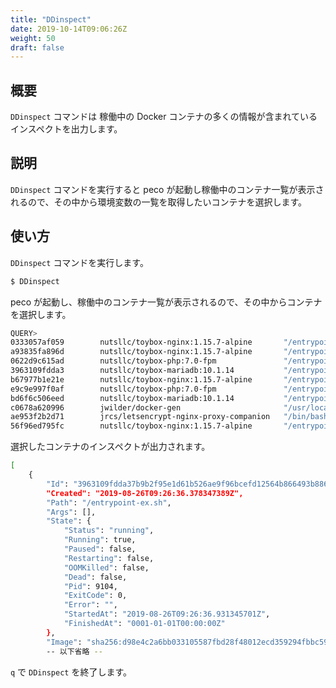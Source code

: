 ```yaml
---
title: "DDinspect"
date: 2019-10-14T09:06:26Z
weight: 50
draft: false
---
```


## 概要
``DDinspect`` コマンドは 稼働中の Docker コンテナの多くの情報が含まれているインスペクトを出力します。

## 説明
``DDinspect`` コマンドを実行すると peco が起動し稼働中のコンテナ一覧が表示されるので、その中から環境変数の一覧を取得したいコンテナを選択します。

## 使い方
``DDinspect`` コマンドを実行します。

```bash
$ DDinspect
```

peco が起動し、稼働中のコンテナ一覧が表示されるので、その中からコンテナを選択します。

```bash
QUERY>                                                                 IgnoreCase [10 (1/1)]
0333057af059        nutsllc/toybox-nginx:1.15.7-alpine       "/entrypoint-ex.sh"      36 min
a93835fa896d        nutsllc/toybox-nginx:1.15.7-alpine       "/entrypoint-ex.sh"      7 week
0622d9c615ad        nutsllc/toybox-php:7.0-fpm               "/entrypoint-ex.sh p…"   7 week
3963109fdda3        nutsllc/toybox-mariadb:10.1.14           "/entrypoint-ex.sh"      7 week
b67977b1e21e        nutsllc/toybox-nginx:1.15.7-alpine       "/entrypoint-ex.sh"      7 week
e9c9e997f0af        nutsllc/toybox-php:7.0-fpm               "/entrypoint-ex.sh p…"   7 week
bd6f6c506eed        nutsllc/toybox-mariadb:10.1.14           "/entrypoint-ex.sh"      7 week
c0678a620996        jwilder/docker-gen                       "/usr/local/bin/dock…"   7 week
ae953f2b2d71        jrcs/letsencrypt-nginx-proxy-companion   "/bin/bash /app/entr…"   7 week
56f96ed795fc        nutsllc/toybox-nginx:1.15.7-alpine       "/entrypoint-ex.sh"      7 week
```

選択したコンテナのインスペクトが出力されます。

```bash
[
    {
        "Id": "3963109fdda37b9b2f95e1d61b526ae9f96bcefd12564b866493b88611d7627f",
        "Created": "2019-08-26T09:26:36.378347389Z",
        "Path": "/entrypoint-ex.sh",
        "Args": [],
        "State": {
            "Status": "running",
            "Running": true,
            "Paused": false,
            "Restarting": false,
            "OOMKilled": false,
            "Dead": false,
            "Pid": 9104,
            "ExitCode": 0,
            "Error": "",
            "StartedAt": "2019-08-26T09:26:36.931345701Z",
            "FinishedAt": "0001-01-01T00:00:00Z"
        },
        "Image": "sha256:d98e4c2a6bb033105587fbd28f48012ecd359294fbbc59fcbe281fa8b0650224",
        -- 以下省略 --
```

``q`` で ``DDinspect`` を終了します。

